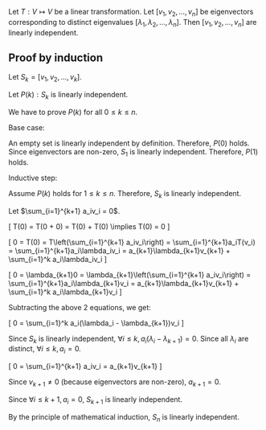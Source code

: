 Let $T: V \mapsto V$ be a linear transformation.
Let $[v_1, v_2, \ldots, v_n]$ be eigenvectors corresponding to distinct eigenvalues
$[\lambda_1, \lambda_2, \ldots, \lambda_n]$.
Then $[v_1, v_2, \ldots, v_n]$ are linearly independent.

## Proof by induction

Let $S_k = [v_1, v_2, \ldots, v_k]$.

Let $P(k): S_k$ is linearly independent.

We have to prove $P(k)$ for all $0 \le k \le n$.

Base case:

An empty set is linearly independent by definition.
Therefore, $P(0)$ holds.
Since eigenvectors are non-zero, $S_1$ is linearly independent.
Therefore, $P(1)$ holds.

Inductive step:

Assume $P(k)$ holds for $1 \le k \le n$. Therefore, $S_k$ is linearly independent.

Let $\sum_{i=1}^{k+1} a_iv_i = 0$.

\[ T(0) = T(0 + 0) = T(0) + T(0) \implies T(0) = 0 \]

\[ 0 = T(0) = T\left(\sum_{i=1}^{k+1} a_iv_i\right)
= \sum_{i=1}^{k+1}a_iT(v_i)
= \sum_{i=1}^{k+1}a_i\lambda_iv_i
= a_{k+1}\lambda_{k+1}v_{k+1} + \sum_{i=1}^k a_i\lambda_iv_i \]

\[ 0 = \lambda_{k+1}0 = \lambda_{k+1}\left(\sum_{i=1}^{k+1} a_iv_i\right)
= \sum_{i=1}^{k+1}a_i\lambda_{k+1}v_i
= a_{k+1}\lambda_{k+1}v_{k+1} + \sum_{i=1}^k a_i\lambda_{k+1}v_i \]

Subtracting the above 2 equations, we get:

\[ 0 = \sum_{i=1}^k a_i(\lambda_i - \lambda_{k+1})v_i \]

Since $S_k$ is linearly independent, $\forall i \le k, a_i(\lambda_i - \lambda_{k+1}) = 0$.
Since all $\lambda_i$ are distinct, $\forall i \le k, a_i = 0$.

\[ 0 = \sum_{i=1}^{k+1} a_iv_i = a_{k+1}v_{k+1} \]

Since $v_{k+1} \neq 0$ (because eigenvectors are non-zero), $a_{k+1} = 0$.

Since $\forall i \le k+1, a_i = 0$, $S_{k+1}$ is linearly independent.

By the principle of mathematical induction, $S_n$ is linearly independent.
